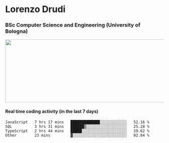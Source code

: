 # Lorenzo Drudi
### BSc Computer Science and Engineering (University of Bologna)

<img src="https://github-readme-stats.vercel.app/api?username=LorenzoDrudi&count_private=true&show_icons=true&theme=gruvbox" height=200px width=550px>

<!---Use wakatime plugins to track the coding time--->
#### Real time coding activity (in the last 7 days)
<!--START_SECTION:waka-->

```text
JavaScript   7 hrs 17 mins   █████████████░░░░░░░░░░░░   52.16 %
SQL          3 hrs 31 mins   ██████▒░░░░░░░░░░░░░░░░░░   25.28 %
TypeScript   2 hrs 44 mins   █████░░░░░░░░░░░░░░░░░░░░   19.62 %
Other        23 mins         ▓░░░░░░░░░░░░░░░░░░░░░░░░   02.84 %
```

<!--END_SECTION:waka-->
